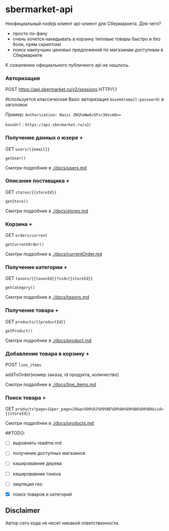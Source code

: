 # sbermarket-api
Неофициальный nodejs клиент api-клиент для Сбермаркета. Для чего?
- просто по-фану
- очень хочется  накидывать в корзину типовые товары быстро и без боли, прям скриптом)
- поиск наилучших ценовых предложений по магазинам доступным в Сбермаркете

К сожалению официального публичного api не нашлось.


### Авторизация

POST https://api.sbermarket.ru/v2/sessions HTTP/1.1

Используется классическая Basic авторизация `base64(email:password)` в заголовок

Пример: `Authorization: Basic ZW1haWw6cGFzc3dvcmQ==`

`baseUrl` : `https://api.sbermarket.ru/v2/`

### Получение данных о юзере +
GET `users/{{email}}`

`getUser()`

Смотри подробнее в [./docs/users.md](./docs/users.md)

### Описание поставщика +
GET `stores/{{storeId}}`

`getStore()`


Смотри подробнее в [./docs/stores.md](./docs/stores.md)


### Корзина +
GET `orders/current`

`getCurrentOrder()`

Смотри подробнее в [./docs/currentOrder.md](./docs/currentOrder.md)


### Получение категории +
GET `taxons/{{taxonId}}?sid={{storeId}}`

`getCategory()`

Смотри подробнее в [./docs/taxons.md](./docs/taxons.md)


### Получение товара +
GET `products/{{productId}}`

`getProduct()`

Смотри подробнее в [./docs/product.md](./docs/product.md)


### Добавление товара в корзину +
POST `line_items`

addToOrder(номер заказа, id продукта, количество)

Смотри подробнее в [./docs/line_items.md](./docs/line_items.md)


### Поиск товара +
GET `products?page=1&per_page=20&q=%D0%92%D0%BE%D0%B4%D0%BA%D0%B0&sid={{storeId}}`

Смотри подробнее в [./docs/products.md](./docs/products.md)


##TODO:
- [ ] выровнять readme.md
- [ ] получение доступных магазинов
- [ ] кэшировавние дерева
- [ ] кэшировавние токена
- [ ] эмуляция гео
- [x] поиск товаров и категорий


## Disclaimer
Автор сего кода не несет никакой ответственности.
